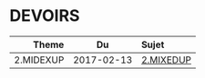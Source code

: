 # DEVOIRS

|  Theme   | Du       | Sujet                        |
|---------:|:--------:|:-----------------------------|  
|2.MIDEXUP |2017-02-13|[2.MIXEDUP](2.MIXEDUP)        |
